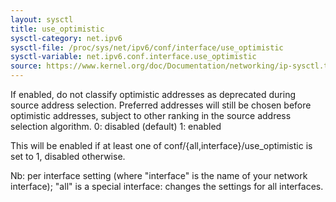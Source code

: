 ```yaml
---
layout: sysctl
title: use_optimistic
sysctl-category: net.ipv6
sysctl-file: /proc/sys/net/ipv6/conf/interface/use_optimistic
sysctl-variable: net.ipv6.conf.interface.use_optimistic
source: https://www.kernel.org/doc/Documentation/networking/ip-sysctl.txt
---
```

If enabled, do not classify optimistic addresses as deprecated during
source address selection.  Preferred addresses will still be chosen
before optimistic addresses, subject to other ranking in the source
address selection algorithm.
0: disabled (default)
1: enabled

This will be enabled if at least one of
conf/{all,interface}/use_optimistic is set to 1, disabled otherwise.


Nb: per interface setting (where "interface" is the name of your network interface); "all" is a special interface: changes the settings for all interfaces.

